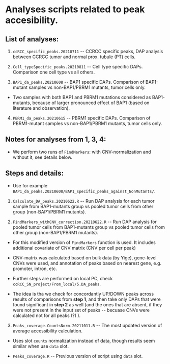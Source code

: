 # Analyses scripts related to peak accesibility.

## List of analyses:

1. ```ccRCC_specific_peaks.20210711``` -- CCRCC specific peaks, DAP analysis between CCRCC tumor and normal prox. tubule (PT) cells.


2. ```Cell_typeSpecific_peaks.20210811``` -- Cell type specific DAPs. Comparison one cell type vs all others.


3. ```BAP1_da_peaks.20210608``` -- BAP1 specific DAPs. Comparison of BAP1-mutant samples vs non-BAP1/PBRM1 mutants, tumor cells only.

  * Two samples with both BAP1 and PBRM1 mutations considered as BAP1-mutants, because of larger pronounced effect of BAP1 (based on literature and observation).


4. ```PBRM1_da_peaks.20210615``` -- PBRM1 specific DAPs. Comparison of PBRM1-mutant samples vs non-BAP1/PBRM1 mutants, tumor cells only.

## Notes for analyses from 1, 3, 4:

  * We perform two runs of ```FindMarkers```: with CNV-normalization and without it, see details below.

## Steps and details:

  * Use for example ```BAP1_da_peaks.20210608/BAP1_specific_peaks_against_NonMutants/```.

1. ```Calculate_DA_peaks.20210622.R``` -- Run DAP analysis for each tumor sample from BAP1-mutants group vs pooled tumor cells from other group (non-BAP1/PBRM1 mutants).

2. ```FindMarkers_withCNV_correction.20210622.R``` -- Run DAP analysis for pooled tumor cells from BAP1-mutants group vs pooled tumor cells from other group (non-BAP1/PBRM1 mutants).

  * For this modified version of ```FindMarkers``` function is used. It includes additional covariate of CNV matrix (CNV per cell per peak)

   + CNV-matrix was calculated based on bulk data (by Yige), gene-level CNVs were used, and annotation of peaks based on nearest gene, e.g. promoter, intron, etc.

  * Further steps are performed on local PC, check ```ccRCC_SN_project/From_local/5.DA_peaks```.

   + The idea is tha we check for concordantly UP/DOWN peaks across results of comparisons from **step 1**, and then take only DAPs that were found significant in **step 2** as well (and the ones that are absent, if they were not present in the input set of peaks -- becuase CNVs were calculated not for all peaks (?) ). 


3. ```Peaks_coverage.CountsNorm.20211011.R``` -- The most updated version of average accessibility calculation.

  * Uses slot ```counts``` normalization instead of data, though results seem similar when use ```data``` slot.

  * ```Peaks_coverage.R``` -- Previous version of script using ```data``` slot.